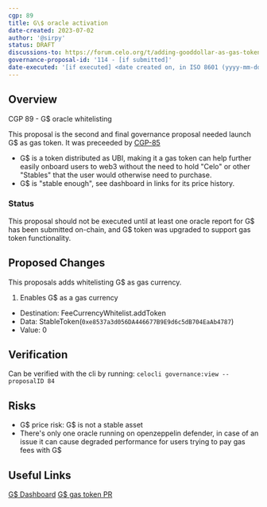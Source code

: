 ```yaml
---
cgp: 89
title: G\$ oracle activation
date-created: 2023-07-02
author: '@sirpy'
status: DRAFT
discussions-to: https://forum.celo.org/t/adding-gooddollar-as-gas-token-on-celo/5383
governance-proposal-id: '114 - [if submitted]'
date-executed: '[if executed] <date created on, in ISO 8601 (yyyy-mm-dd) format>'
---
```

## Overview

CGP 89 - G\$ oracle whitelisting

This proposal is the second and final governance proposal needed launch G\$ as gas token. It was preceeded by [CGP-85](https://github.com/celo-org/governance/blob/main/CGPs/cgp-0085.md)

* G\$ is a token distributed as UBI, making it a gas token can help further easily onboard users to web3 without the need to hold "Celo" or other "Stables" that the user would otherwise need to purchase.
* G\$ is "stable enough", see dashboard in links for its price history.

### Status

This proposal should not be executed until at least one oracle report for G\$ has been submitted on-chain, and G\$ token was upgraded to support gas token functionality.

## Proposed Changes

This proposals adds whitelisting G\$ as gas currency.

1. Enables G\$ as a gas currency
  - Destination: FeeCurrencyWhitelist.addToken
  - Data: StableToken(`0xe8537a3d056DA446677B9E9d6c5dB704EaAb4787`)
  - Value: 0

## Verification

Can be verified with the cli by running: `celocli governance:view --proposalID 84`

## Risks

* G\$ price risk: G\$ is not a stable asset
* There's only one oracle running on openzeppelin defender, in case of an issue it can cause degraded performance for users trying to pay gas fees with G\$

## Useful Links
[G\$ Dashboard](https://dashboard.gooddollar.org)
[G\$ gas token PR](https://github.com/GoodDollar/GoodProtocol/pull/269)
